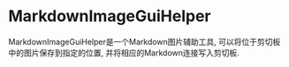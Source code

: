 MarkdownImageGuiHelper
=========================


MarkdownImageGuiHelper是一个Markdown图片辅助工具, 可以将位于剪切板中的图片保存到指定的位置, 并将相应的Markdown连接写入剪切板.
